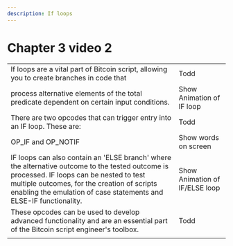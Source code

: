 ```yaml
---
description: If loops
---
```


# Chapter 3 video 2

|                                                                                                                                                                                                                                                                 |                                |
| --------------------------------------------------------------------------------------------------------------------------------------------------------------------------------------------------------------------------------------------------------------- | ------------------------------ |
| If loops are a vital part of Bitcoin script, allowing you to create branches in code that                                                                                                                                                                       | Todd                           |
| process alternative elements of the total predicate dependent on certain input conditions.                                                                                                                                                                      | Show Animation of IF loop      |
| There are two opcodes that can trigger entry into an IF loop. These are:                                                                                                                                                                                        | Todd                           |
| OP\_IF and OP\_NOTIF                                                                                                                                                                                                                                            | Show words on screen           |
| IF loops can also contain an 'ELSE branch' where the alternative outcome to the tested outcome is processed. IF loops can be nested to test multiple outcomes, for the creation of scripts enabling the emulation of case statements and ELSE-IF functionality. | Show Animation of IF/ELSE loop |
| These opcodes can be used to develop advanced functionality and are an essential part of the Bitcoin script engineer's toolbox.                                                                                                                                 | Todd                           |
|                                                                                                                                                                                                                                                                 |                                |

